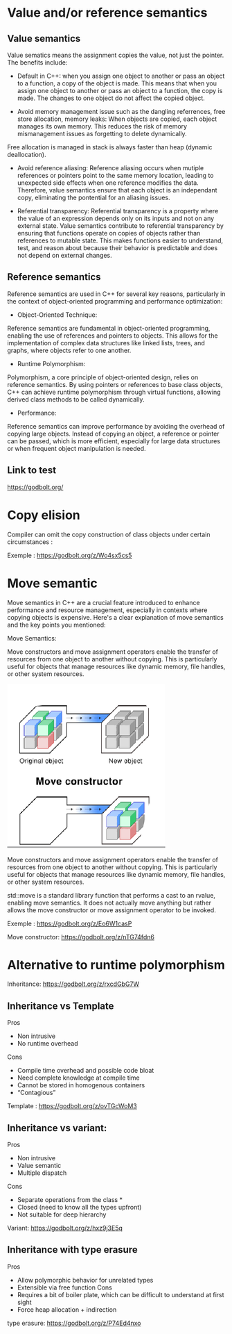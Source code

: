 # Value and/or reference semantics

## Value semantics
Value sematics means the assignment copies the value, not just the pointer.
The benefits include: 
- Default in C++: when you assign one object to another or pass an object to a function, a copy of the object is made.
This means that when you assign one object to another or pass an object to a function, the copy is made. The changes to one object 
do not affect the copied object.

- Avoid memory management issue such as the dangling referrences, free store allocation, memory leaks:
When objects are copied, each object manages its own memory. This reduces the risk of memory mismanagement issues
as forgetting to delete dynamically.

Free allocation is managed in stack is always faster than heap (dynamic deallocation).

- Avoid reference aliasing:
Reference aliasing occurs when mutiple references or pointers point to the same memory location, leading
to unexpected side effects when one reference modifies the data. Therefore, value semantics ensure that each object
is an independant copy, eliminating the pontential for an aliasing issues.

- Referential transparency:
Referential transparency is a property where the value of an expression depends only on its inputs and not on any external state. Value semantics contribute to referential transparency by ensuring that functions operate on copies of objects rather than references to mutable state. This makes functions easier to understand, test, and reason about because their behavior is predictable and does not depend on external changes.


## Reference semantics
Reference semantics are used in C++ for several key reasons, particularly in the context of object-oriented programming and performance optimization:

- Object-Oriented Technique:

Reference semantics are fundamental in object-oriented programming, enabling the use of references and pointers to objects. This allows for the implementation of complex data structures like linked lists, trees, and graphs, where objects refer to one another.

- Runtime Polymorphism:

Polymorphism, a core principle of object-oriented design, relies on reference semantics. By using pointers or references to base class objects, C++ can achieve runtime polymorphism through virtual functions, allowing derived class methods to be called dynamically.

- Performance:

Reference semantics can improve performance by avoiding the overhead of copying large objects. Instead of copying an object, a reference or pointer can be passed, which is more efficient, especially for large data structures or when frequent object manipulation is needed.


## Link to test
https://godbolt.org/

# Copy elision
Compiler can omit the copy construction of class objects under certain circumstances :


Exemple :
https://godbolt.org/z/Wo4sx5cs5


# Move semantic

Move semantics in C++ are a crucial feature introduced to enhance performance and resource management, especially in contexts where copying objects is expensive. Here's a clear explanation of move semantics and the key points you mentioned:

Move Semantics:

Move constructors and move assignment operators enable the transfer of resources from one object to another without copying. This is particularly useful for objects that manage resources like dynamic memory, file handles, or other system resources.

![alt text](image.png) 

Move constructors and move assignment operators enable the transfer of resources from one object to another without copying. This is particularly useful for objects that manage resources like dynamic memory, file handles, or other system resources.

std::move is a standard library function that performs a cast to an rvalue, enabling move semantics. It does not actually move anything but rather allows the move constructor or move assignment operator to be invoked.

Exemple :
https://godbolt.org/z/Eo6W1casP


Move constructor: https://godbolt.org/z/nTG74fdn6

# Alternative to runtime polymorphism

Inheritance: https://godbolt.org/z/rxcdGbG7W

## Inheritance vs Template	
Pros
- Non intrusive
- No runtime overhead

Cons
- Compile time overhead and possible code bloat
- Need complete knowledge at compile time
- Cannot be stored in homogenous containers
- “Contagious”

Template   : https://godbolt.org/z/ovTGcWoM3

## Inheritance vs variant:
Pros
- Non intrusive
- Value semantic
- Multiple dispatch

Cons
- Separate operations from the class *
- Closed (need to know all the types upfront)
- Not suitable for deep hierarchy

Variant: https://godbolt.org/z/hxz9j3E5q

## Inheritance with type erasure
Pros
- Allow polymorphic behavior for unrelated types
- Extensible via free function
Cons
- Requires a bit of boiler plate, which can be difficult to understand at first sight
- Force heap allocation + indirection

type erasure: https://godbolt.org/z/P74Ed4nxo





